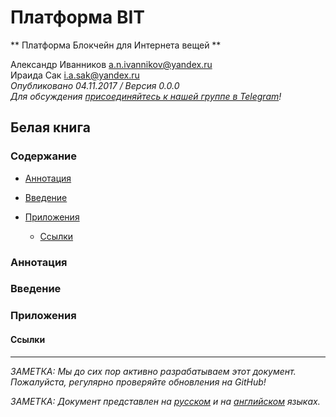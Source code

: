 # Платформа BIT ################################################################

** Платформа Блокчейн для Интернета вещей **

Александр Иванников a.n.ivannikov@yandex.ru  
Ираида Сак i.a.sak@yandex.ru  
*Опубликовано 04.11.2017 / Версия 0.0.0*  
*Для обсуждения [присоединяйтесь к нашей группе в Telegram](https://t.me/bit-platform)!*

## Белая книга #################################################################

### Содержание #################################################################

  - [Аннотация](#Аннотация)
  - [Введение](#Введение)
  
  - [Приложения](#Приложения)
    - [Ссылки](#Ссылки)

### Аннотация ##################################################################



### Введение ###################################################################



### Приложения #################################################################



#### Ссылки ####################################################################



--------------------------------------------------------------------------------

*ЗАМЕТКА: Мы до сих пор активно разрабатываем этот документ. Пожалуйста, регулярно проверяйте обновления на GitHub!*

*ЗАМЕТКА: Документ представлен на [русском](WHITEPAPER_RU.md "WHITEPAPER_RU.md") и на [английском](WHITEPAPER.md "WHITEPAPER.md") языках.*
